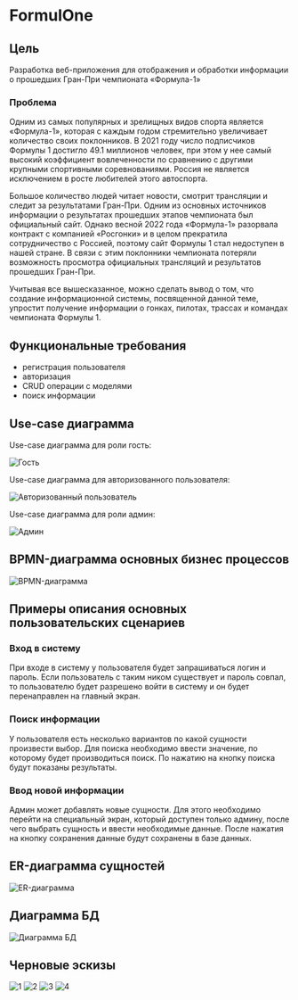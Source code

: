 # FormulOne

## Цель

Разработка веб-приложения для отображения и обработки информации о прошедших Гран-При чемпионата «Формула-1»

### Проблема

Одним из самых популярных и зрелищных видов спорта является «Формула-1», которая с каждым годом стремительно увеличивает 
количество своих поклонников. В 2021 году число подписчиков Формулы 1 достигло 49.1 миллионов человек, при этом у нее 
самый высокий коэффициент вовлеченности по сравнению с другими крупными спортивными соревнованиями. Россия не является 
исключением в росте любителей этого автоспорта. 

Большое количество людей читает новости, смотрит трансляции и следит за результатами Гран-При. Одним из основных 
источников информации о результатах прошедших этапов чемпионата был официальный сайт. Однако весной 2022 года «Формула-1» 
разорвала контракт с компанией «Росгонки» и в целом прекратила сотрудничество с Россией, поэтому сайт Формулы 1 стал 
недоступен в нашей стране. В связи с этим поклонники чемпионата потеряли возможность просмотра официальных трансляций и 
результатов прошедших Гран-При.

Учитывая все вышесказанное, можно сделать вывод о том, что создание информационной системы, посвященной данной теме, 
упростит получение информации о гонках, пилотах, трассах и командах чемпионата Формулы 1.

## Функциональные требования

- регистрация пользователя
- авторизация
- CRUD операции с моделями
- поиск информации

## Use-case диаграмма

Use-case диаграмма для роли гость:

![Гость](img/use_case_guest.png)

Use-case диаграмма для авторизованного пользователя:

![Авторизованный пользователь](img/use_case_user.png)

Use-case диаграмма для роли админ:

![Админ](img/use_case_admin.png)

## BPMN-диаграмма основных бизнес процессов

![BPMN-диаграмма](img/BL.png)

## Примеры описания основных пользовательских сценариев

### Вход в систему

При входе в систему у пользователя будет запрашиваться логин и пароль. Если пользователь с таким ником существует и пароль
совпал, то пользователю будет разрешено войти в систему и он будет перенаправлен на главный экран.


### Поиск информации

У пользователя есть несколько вариантов по какой сущности произвести выбор. Для поиска необходимо ввести значение, по 
которому будет производиться поиск. По нажатию на кнопку поиска будут показаны результаты.


### Ввод новой информации

Админ может добавлять новые сущности. Для этого необходимо перейти на специальный экран, который доступен только админу, 
после чего выбрать сущность и ввести необходимые данные. После нажатия на кнопку сохранения данные будут сохранены в базе данных.


## ER-диаграмма сущностей

![ER-диаграмма](img/ER_new.png)

## Диаграмма БД

![Диаграмма БД](img/db.png)

## Черновые эскизы

![1](img/Group%201.png)
![2](img/Group%202.png)
![3](img/Group%207.png)
![4](img/Group%203.png)